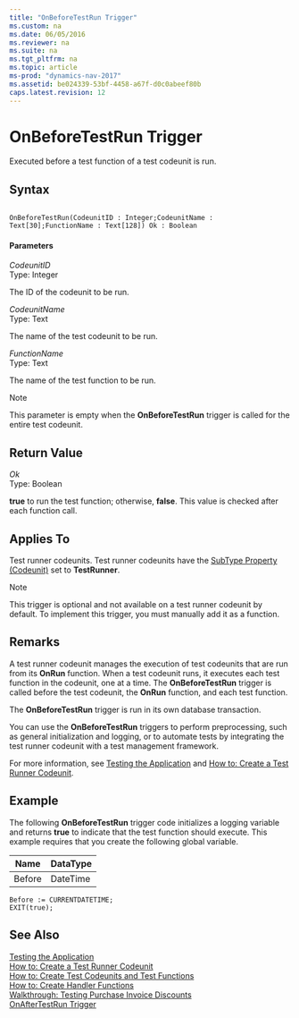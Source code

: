 ```yaml
---
title: "OnBeforeTestRun Trigger"
ms.custom: na
ms.date: 06/05/2016
ms.reviewer: na
ms.suite: na
ms.tgt_pltfrm: na
ms.topic: article
ms-prod: "dynamics-nav-2017"
ms.assetid: be024339-53bf-4458-a67f-d0c0abeef80b
caps.latest.revision: 12
---
```

# OnBeforeTestRun Trigger
Executed before a test function of a test codeunit is run.  
  
## Syntax  
  
```  
  
OnBeforeTestRun(CodeunitID : Integer;CodeunitName : Text[30];FunctionName : Text[128]) Ok : Boolean  
```  
  
#### Parameters  
 *CodeunitID*  
 Type: Integer  
  
 The ID of the codeunit to be run.  
  
 *CodeunitName*  
 Type: Text  
  
 The name of the test codeunit to be run.  
  
 *FunctionName*  
 Type: Text  
  
 The name of the test function to be run.  
  
> [!NOTE]  
>  This parameter is empty when the **OnBeforeTestRun** trigger is called for the entire test codeunit.  
  
## Return Value  
 *Ok*  
 Type: Boolean  
  
 **true** to run the test function; otherwise, **false**. This value is checked after each function call.  
  
## Applies To  
 Test runner codeunits. Test runner codeunits have the [SubType Property \(Codeunit\)](SubType-Property--Codeunit-.md) set to **TestRunner**.  
  
> [!NOTE]  
>  This trigger is optional and not available on a test runner codeunit by default. To implement this trigger, you must manually add it as a function.  
  
## Remarks  
 A test runner codeunit manages the execution of test codeunits that are run from its **OnRun** function. When a test codeunit runs, it executes each test function in the codeunit, one at a time. The **OnBeforeTestRun** trigger is called before the test codeunit, the **OnRun** function, and each test function.  
  
 The **OnBeforeTestRun** trigger is run in its own database transaction.  
  
 You can use the **OnBeforeTestRun** triggers to perform preprocessing, such as general initialization and logging, or to automate tests by integrating the test runner codeunit with a test management framework.  
  
 For more information, see [Testing the Application](Testing-the-Application.md) and [How to: Create a Test Runner Codeunit](../Topic/How%20to:%20Create%20a%20Test%20Runner%20Codeunit.md).  
  
## Example  
 The following **OnBeforeTestRun** trigger code initializes a logging variable and returns **true** to indicate that the test function should execute. This example requires that you create the following global variable.  
  
|Name|DataType|  
|----------|--------------|  
|Before|DateTime|  
  
```  
Before := CURRENTDATETIME;  
EXIT(true);  
```  
  
## See Also  
 [Testing the Application](Testing-the-Application.md)   
 [How to: Create a Test Runner Codeunit](../Topic/How%20to:%20Create%20a%20Test%20Runner%20Codeunit.md)   
 [How to: Create Test Codeunits and Test Functions](../Topic/How%20to:%20Create%20Test%20Codeunits%20and%20Test%20Functions.md)   
 [How to: Create Handler Functions](../Topic/How%20to:%20Create%20Handler%20Functions.md)   
 [Walkthrough: Testing Purchase Invoice Discounts](../Topic/Walkthrough:%20Testing%20Purchase%20Invoice%20Discounts.md)   
 [OnAfterTestRun Trigger](OnAfterTestRun-Trigger.md)